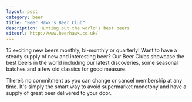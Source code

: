 ```yaml
---
layout: post
category: beer
title: "Beer Hawk's Beer Club"
description: Hunting out the world's best beers
siteurl: http://www.beerhawk.co.uk/
---
```

15 exciting new beers monthly, bi-monthly or quarterly! Want to have a steady supply of new and interesting beer? Our Beer Clubs showcase the best beers in the world including our latest discoveries, some seasonal batches and a few old classics for good measure. 

There’s no commitment as you can change or cancel membership at any time. It's simply the smart way to avoid supermarket monotony and have a supply of great beer delivered to your door.
